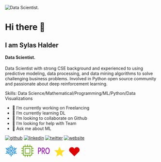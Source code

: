 
![Data Scientist. ](https://media-exp1.licdn.com/dms/image/C4D16AQGTK5zGGKfXdA/profile-displaybackgroundimage-shrink_350_1400/0/1668191261999?e=1674086400&v=beta&t=Cu9zZK7zeenURN84qaxf-B6xIz3eVTTJsInUWd4KUm0)

# Hi there 👋

## I am Sylas Halder
#### Data Scientist. 


Data Scientist with strong CSE background and experienced to using predictive modeling, data processing, and data mining algorithms to solve challenging business problems. Involved in Python open source community and passionate about deep reinforcement learning.

Skills: Data Science/Mathematical/Programming/ML/Python/Data Visualizations

- 🔭 I’m currently working on Freelancing 
- 🌱 I’m currently learning DL 
- 👯 I’m looking to collaborate on Github 
- 🤔 I’m looking for help with Team 
- 💬 Ask me about ML 


[<img src='https://cdn.jsdelivr.net/npm/simple-icons@3.0.1/icons/github.svg' alt='github' height='20'>](https://github.com/https://github.com/sylashalderb)  [<img src='https://cdn.jsdelivr.net/npm/simple-icons@3.0.1/icons/linkedin.svg' alt='linkedin' height='20'>](https://www.linkedin.com/in/https://www.linkedin.com/in/sylas-halder-56844787//)  [<img src='https://cdn.jsdelivr.net/npm/simple-icons@3.0.1/icons/twitter.svg' alt='twitter' height='20'>](https://twitter.com/https://twitter.com/SylasHalderb)  [<img src='https://cdn.jsdelivr.net/npm/simple-icons@3.0.1/icons/icloud.svg' alt='website' height='20'>](https://sylashalder.blogspot.com/)  

<a href='https://archiveprogram.github.com/'><img src='https://raw.githubusercontent.com/acervenky/animated-github-badges/master/assets/acbadge.gif' width='40' height='40'></a> <a href='https://docs.github.com/en/developers'><img src='https://raw.githubusercontent.com/acervenky/animated-github-badges/master/assets/devbadge.gif' width='40' height='40'></a> <a href='https://github.com/pricing'><img src='https://raw.githubusercontent.com/acervenky/animated-github-badges/master/assets/pro.gif' width='40' height='40'></a> <a href='https://stars.github.com/'><img src='https://raw.githubusercontent.com/acervenky/animated-github-badges/master/assets/starbadge.gif' width='35' height='35'></a> <a href='https://docs.github.com/en/github/supporting-the-open-source-community-with-github-sponsors'><img src='https://raw.githubusercontent.com/acervenky/animated-github-badges/master/assets/sponsorbadge.gif' width='35' height='35'></a> 


